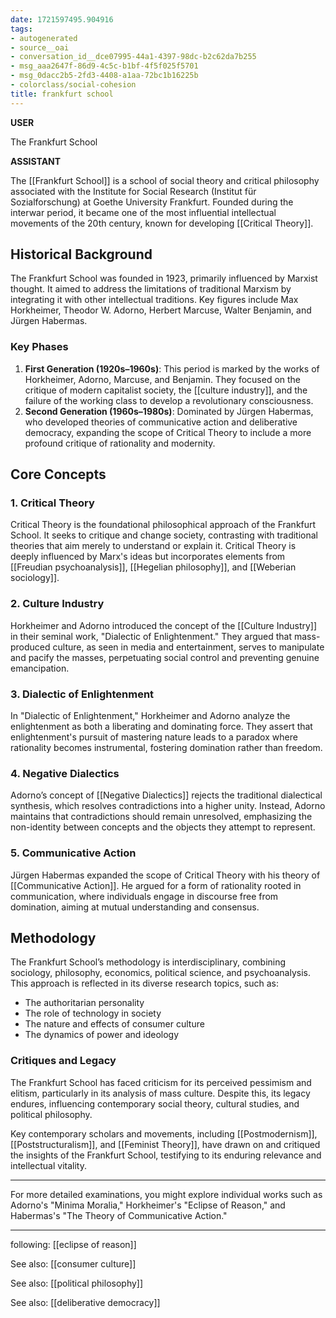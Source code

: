 ```yaml
---
date: 1721597495.904916
tags:
- autogenerated
- source__oai
- conversation_id__dce07995-44a1-4397-98dc-b2c62da7b255
- msg_aaa2647f-86d9-4c5c-b1bf-4f5f025f5701
- msg_0dacc2b5-2fd3-4408-a1aa-72bc1b16225b
- colorclass/social-cohesion
title: frankfurt school
---
```


**USER**

The Frankfurt School


**ASSISTANT**

The [[Frankfurt School]] is a school of social theory and critical philosophy associated with the Institute for Social Research (Institut für Sozialforschung) at Goethe University Frankfurt. Founded during the interwar period, it became one of the most influential intellectual movements of the 20th century, known for developing [[Critical Theory]].

## Historical Background

The Frankfurt School was founded in 1923, primarily influenced by Marxist thought. It aimed to address the limitations of traditional Marxism by integrating it with other intellectual traditions. Key figures include Max Horkheimer, Theodor W. Adorno, Herbert Marcuse, Walter Benjamin, and Jürgen Habermas.

### Key Phases
1. **First Generation (1920s–1960s)**: This period is marked by the works of Horkheimer, Adorno, Marcuse, and Benjamin. They focused on the critique of modern capitalist society, the [[culture industry]], and the failure of the working class to develop a revolutionary consciousness.
2. **Second Generation (1960s–1980s)**: Dominated by Jürgen Habermas, who developed theories of communicative action and deliberative democracy, expanding the scope of Critical Theory to include a more profound critique of rationality and modernity.

## Core Concepts

### 1. Critical Theory
Critical Theory is the foundational philosophical approach of the Frankfurt School. It seeks to critique and change society, contrasting with traditional theories that aim merely to understand or explain it. Critical Theory is deeply influenced by Marx's ideas but incorporates elements from [[Freudian psychoanalysis]], [[Hegelian philosophy]], and [[Weberian sociology]].

### 2. Culture Industry
Horkheimer and Adorno introduced the concept of the [[Culture Industry]] in their seminal work, "Dialectic of Enlightenment." They argued that mass-produced culture, as seen in media and entertainment, serves to manipulate and pacify the masses, perpetuating social control and preventing genuine emancipation.

### 3. Dialectic of Enlightenment
In "Dialectic of Enlightenment," Horkheimer and Adorno analyze the enlightenment as both a liberating and dominating force. They assert that enlightenment's pursuit of mastering nature leads to a paradox where rationality becomes instrumental, fostering domination rather than freedom.

### 4. Negative Dialectics
Adorno’s concept of [[Negative Dialectics]] rejects the traditional dialectical synthesis, which resolves contradictions into a higher unity. Instead, Adorno maintains that contradictions should remain unresolved, emphasizing the non-identity between concepts and the objects they attempt to represent.

### 5. Communicative Action
Jürgen Habermas expanded the scope of Critical Theory with his theory of [[Communicative Action]]. He argued for a form of rationality rooted in communication, where individuals engage in discourse free from domination, aiming at mutual understanding and consensus.

## Methodology

The Frankfurt School’s methodology is interdisciplinary, combining sociology, philosophy, economics, political science, and psychoanalysis. This approach is reflected in its diverse research topics, such as:

- The authoritarian personality
- The role of technology in society
- The nature and effects of consumer culture
- The dynamics of power and ideology

### Critiques and Legacy

The Frankfurt School has faced criticism for its perceived pessimism and elitism, particularly in its analysis of mass culture. Despite this, its legacy endures, influencing contemporary social theory, cultural studies, and political philosophy.

Key contemporary scholars and movements, including [[Postmodernism]], [[Poststructuralism]], and [[Feminist Theory]], have drawn on and critiqued the insights of the Frankfurt School, testifying to its enduring relevance and intellectual vitality.

---

For more detailed examinations, you might explore individual works such as Adorno's "Minima Moralia," Horkheimer's "Eclipse of Reason," and Habermas's "The Theory of Communicative Action."


---


following: [[eclipse of reason]]

See also: [[consumer culture]]


See also: [[political philosophy]]


See also: [[deliberative democracy]]